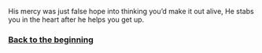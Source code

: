 His mercy was just false hope into thinking you’d make it out alive, He stabs you in the heart after he helps you get up. 

### [Back to the beginning](../beginning.md)